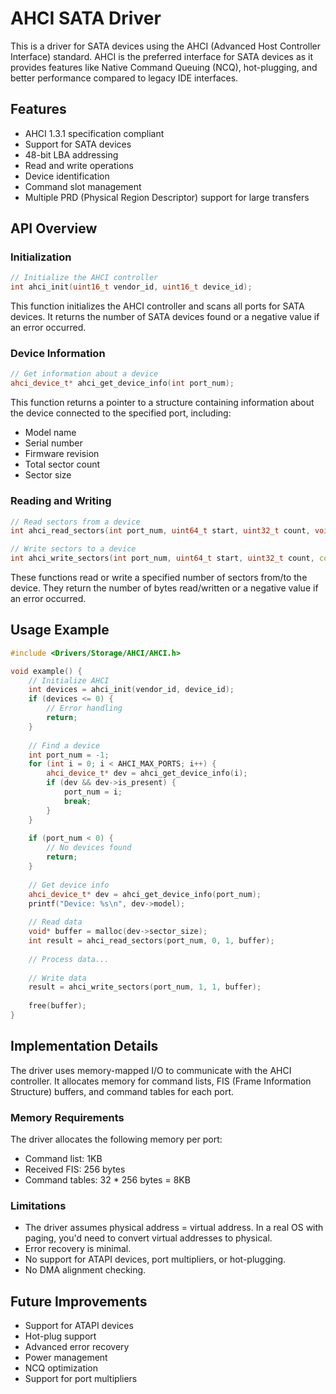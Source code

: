 # AHCI SATA Driver

This is a driver for SATA devices using the AHCI (Advanced Host Controller Interface) standard. AHCI is the preferred interface for SATA devices as it provides features like Native Command Queuing (NCQ), hot-plugging, and better performance compared to legacy IDE interfaces.

## Features

- AHCI 1.3.1 specification compliant
- Support for SATA devices
- 48-bit LBA addressing
- Read and write operations
- Device identification
- Command slot management
- Multiple PRD (Physical Region Descriptor) support for large transfers

## API Overview

### Initialization

```cpp
// Initialize the AHCI controller
int ahci_init(uint16_t vendor_id, uint16_t device_id);
```

This function initializes the AHCI controller and scans all ports for SATA devices. It returns the number of SATA devices found or a negative value if an error occurred.

### Device Information

```cpp
// Get information about a device
ahci_device_t* ahci_get_device_info(int port_num);
```

This function returns a pointer to a structure containing information about the device connected to the specified port, including:
- Model name
- Serial number
- Firmware revision
- Total sector count
- Sector size

### Reading and Writing

```cpp
// Read sectors from a device
int ahci_read_sectors(int port_num, uint64_t start, uint32_t count, void* buffer);

// Write sectors to a device
int ahci_write_sectors(int port_num, uint64_t start, uint32_t count, const void* buffer);
```

These functions read or write a specified number of sectors from/to the device. They return the number of bytes read/written or a negative value if an error occurred.

## Usage Example

```cpp
#include <Drivers/Storage/AHCI/AHCI.h>

void example() {
    // Initialize AHCI
    int devices = ahci_init(vendor_id, device_id);
    if (devices <= 0) {
        // Error handling
        return;
    }
    
    // Find a device
    int port_num = -1;
    for (int i = 0; i < AHCI_MAX_PORTS; i++) {
        ahci_device_t* dev = ahci_get_device_info(i);
        if (dev && dev->is_present) {
            port_num = i;
            break;
        }
    }
    
    if (port_num < 0) {
        // No devices found
        return;
    }
    
    // Get device info
    ahci_device_t* dev = ahci_get_device_info(port_num);
    printf("Device: %s\n", dev->model);
    
    // Read data
    void* buffer = malloc(dev->sector_size);
    int result = ahci_read_sectors(port_num, 0, 1, buffer);
    
    // Process data...
    
    // Write data
    result = ahci_write_sectors(port_num, 1, 1, buffer);
    
    free(buffer);
}
```

## Implementation Details

The driver uses memory-mapped I/O to communicate with the AHCI controller. It allocates memory for command lists, FIS (Frame Information Structure) buffers, and command tables for each port.

### Memory Requirements

The driver allocates the following memory per port:
- Command list: 1KB
- Received FIS: 256 bytes
- Command tables: 32 * 256 bytes = 8KB

### Limitations

- The driver assumes physical address = virtual address. In a real OS with paging, you'd need to convert virtual addresses to physical.
- Error recovery is minimal.
- No support for ATAPI devices, port multipliers, or hot-plugging.
- No DMA alignment checking.

## Future Improvements

- Support for ATAPI devices
- Hot-plug support
- Advanced error recovery
- Power management
- NCQ optimization
- Support for port multipliers 